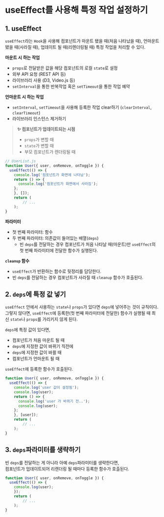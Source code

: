 # useEffect를 사용해 특정 작업 설정하기 



## 1. useEffect

`useEffect`라는 `Hook`을 사용해 컴포넌트가 마운트 됐을 때(처음 나타났을 때), 언마운트 됐을 때(사라질 때), 업데이트 될 때(리렌더링될 때) 특정 작업을 처리할 수 있다. 

**마운트 시 하는 작업**
- `props`로 전달받은 값을 해당 컴포넌트의 로컬 `state`로 설정
- 외부 API 요청 (REST API 등)
- 라이브러리 사용 (D3, Video.js 등)
- `setInterval`을 통한 반복작업 혹은 `setTimeout`을 통한 작업 예약

**언마운트 시 하는 작업**
- `setInterval`, `setTimeout`을 사용해 등록한 작업 clear하기 (`clearInterval`, `clearTimeout`)
- 라이브러리 인스턴스 제거하기 


> **✨ 컴포넌트가 업데이트되는 시점**
> - `props`가 변할 때
> - `state`가 변할 때
> - 부모 컴포넌트가 렌더링될 때 



```js
// UserList.js
function User({ user, onRemove, onToggle }) {
  useEffect(() => {
    console.log('컴포넌트가 화면에 나타남');
    return () => {
      console.log('컴포넌트가 화면에서 사라짐');
    };
	}, []);
	return (
		// ...
	);
}
```

**파라미터**
- 첫 번째 파라미터: 함수
- 두 번째 파라미터: 의존값이 들어있는 배열(`deps`)
  - 빈 `deps`를 전달하는 경우 컴포넌트가 처음 나타날 때(마운트)만 `useEffect`의 첫 번째 파라미터에 전달한 함수가 실행된다.

**`cleanup` 함수**
  - `useEffect`가 반환하는 함수로 뒷정리를 담당한다.
  - 빈 `deps`를 전달하는 경우 컴포넌트가 사라질 때 `cleanup` 함수가 호출된다. 
  



## 2. `deps`에 특정 값 넣기

`useEffect` 안에서 사용하는 `state`나 `props`가 있다면 `deps`에 넣어주는 것이 규칙이다.     
그렇지 않다면, `useEffect`에 등록한(첫 번째 파라미터에 전달한) 함수가 실행될 때 최신 `state`나 `props`를 가리키지 않게 된다. 


`deps`에 특정 값이 있다면, 

- 컴포넌트가 처음 마운트 될 때
- `deps`에 지정한 값이 바뀌기 직전에     
- `deps`에 지정한 값이 바뀔 때
- 컴포넌트가 언마운트 될 때 
  
`useEffect`에 등록한 함수가 호출된다. 


```js
function User({ user, onRemove, onToggle }) {
  useEffect(() => {
    console.log('user 값이 설정됨');
    console.log(user);
    return () => {
      console.log('user 가 바뀌기 전..');
      console.log(user);
    };
	}, [user]);
	return (
		// ...
	);
}
```



## 3. `deps`파라미터를 생략하기
 
빈 `deps`를 전달하는 게 아니라 아예 `deps`파라미터를 생략한다면,     
컴포넌트가 업데이트되어 리렌더링 될 때마다 등록한 함수가 호출된다.

```js
function User({ user, onRemove, onToggle }) {
  useEffect(() => {
    console.log(user);
	});
	return (
		// ...
	);
}
```